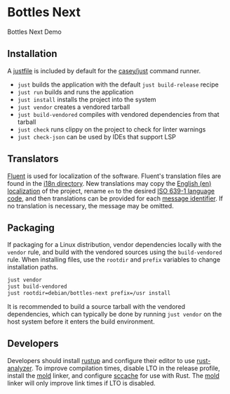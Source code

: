 # Bottles Next

Bottles Next Demo

## Installation

A [justfile](./justfile) is included by default for the [casey/just][just] command runner.

- `just` builds the application with the default `just build-release` recipe
- `just run` builds and runs the application
- `just install` installs the project into the system
- `just vendor` creates a vendored tarball
- `just build-vendored` compiles with vendored dependencies from that tarball
- `just check` runs clippy on the project to check for linter warnings
- `just check-json` can be used by IDEs that support LSP

## Translators

[Fluent][fluent] is used for localization of the software. Fluent's translation files are found in the [i18n directory](./i18n). New translations may copy the [English (en) localization](./i18n/en) of the project, rename `en` to the desired [ISO 639-1 language code][iso-codes], and then translations can be provided for each [message identifier][fluent-guide]. If no translation is necessary, the message may be omitted.

## Packaging

If packaging for a Linux distribution, vendor dependencies locally with the `vendor` rule, and build with the vendored sources using the `build-vendored` rule. When installing files, use the `rootdir` and `prefix` variables to change installation paths.

```sh
just vendor
just build-vendored
just rootdir=debian/bottles-next prefix=/usr install
```

It is recommended to build a source tarball with the vendored dependencies, which can typically be done by running `just vendor` on the host system before it enters the build environment.

## Developers

Developers should install [rustup][rustup] and configure their editor to use [rust-analyzer][rust-analyzer]. To improve compilation times, disable LTO in the release profile, install the [mold][mold] linker, and configure [sccache][sccache] for use with Rust. The [mold][mold] linker will only improve link times if LTO is disabled.

[fluent]: https://projectfluent.org/
[fluent-guide]: https://projectfluent.org/fluent/guide/hello.html
[iso-codes]: https://en.wikipedia.org/wiki/List_of_ISO_639-1_codes
[just]: https://github.com/casey/just
[rustup]: https://rustup.rs/
[rust-analyzer]: https://rust-analyzer.github.io/
[mold]: https://github.com/rui314/mold
[sccache]: https://github.com/mozilla/sccache
